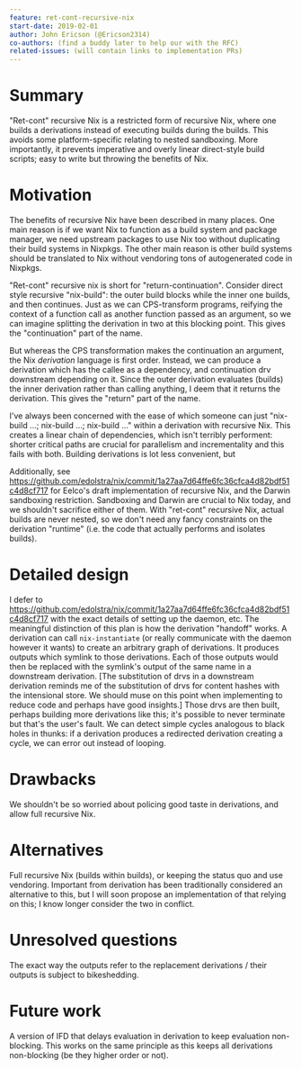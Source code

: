 ```yaml
---
feature: ret-cont-recursive-nix
start-date: 2019-02-01
author: John Ericson (@Ericson2314)
co-authors: (find a buddy later to help our with the RFC)
related-issues: (will contain links to implementation PRs)
---
```


# Summary
[summary]: #summary

"Ret-cont" recursive Nix is a restricted form of recursive Nix, where one builds a derivations instead of executing builds during the builds.
This avoids some platform-specific relating to nested sandboxing.
More importantly, it prevents imperative and overly linear direct-style build scripts;
easy to write but throwing the benefits of Nix.

# Motivation
[motivation]: #motivation

The benefits of recursive Nix have been described in many places.
One main reason is if we want Nix to function as a build system and package manager, we need upstream packages to use Nix too without duplicating their build systems in Nixpkgs.
The other main reason is other build systems should be translated to Nix without vendoring tons of autogenerated code in Nixpkgs.

"Ret-cont" recursive nix is short for "return-continuation".
Consider direct style recursive "nix-build":
the outer build blocks while the inner one builds, and then continues.
Just as we can CPS-transform programs, reifying the context of a function call as another function passed as an argument, so we can imagine splitting the derivation in two at this blocking point.
This gives the "continuation" part of the name.

But whereas the CPS transformation makes the continuation an argument, the Nix *derivation* language is first order.
Instead, we can produce a derivation which has the callee as a dependency, and continuation drv downstream depending on it.
Since the outer derivation evaluates (builds) the inner derivation rather than calling anything, I deem that it returns the derivation.
This gives the "return" part of the name.

I've always been concerned with the ease of which someone can just "nix-build ...; nix-build ...; nix-build ..." within a derivation with recursive Nix.
This creates a linear chain of dependencies, which isn't terribly performent: shorter critical paths are crucial for parallelism and incrementality and this fails with both.
Building derivations is lot less convenient, but

Additionally, see https://github.com/edolstra/nix/commit/1a27aa7d64ffe6fc36cfca4d82bdf51c4d8cf717 for Eelco's draft implementation of recursive Nix, and the Darwin sandboxing restriction.
Sandboxing and Darwin are crucial to Nix today, and we shouldn't sacrifice either of them.
With "ret-cont" recursive Nix, actual builds are never nested, so we don't need any fancy constraints on the derivation "runtime" (i.e. the code that actually performs and isolates builds).

# Detailed design
[design]: #detailed-design

I defer to https://github.com/edolstra/nix/commit/1a27aa7d64ffe6fc36cfca4d82bdf51c4d8cf717 with the exact details of setting up the daemon, etc.
The meaningful distinction of this plan is how the derivation "handoff" works.
A derivation can call `nix-instantiate` (or really communicate with the daemon however it wants) to create an arbitrary graph of derivations.
It produces outputs which symlink to those derivations.
Each of those outputs would then be replaced with the symlink's output of the same name in a downstream derivation.
\[The substitution of drvs in a downstream derivation reminds me of the substitution of drvs for content hashes with the intensional store.
We should muse on this point when implementing to reduce code and perhaps have good insights.]
Those drvs are then built, perhaps building more derivations like this; it's possible to never terminate but that's the user's fault.
We can detect simple cycles analogous to black holes in thunks: if a derivation produces a redirected derivation creating a cycle, we can error out instead of looping.

# Drawbacks
[drawbacks]: #drawbacks

We shouldn't be so worried about policing good taste in derivations, and allow full recursive Nix.

# Alternatives
[alternatives]: #alternatives

Full recursive Nix (builds within builds), or keeping the status quo and use vendoring.
Important from derivation has been traditionally considered an alternative to this, but I will soon propose an implementation of that relying on this; I know longer consider the two in conflict.

# Unresolved questions
[unresolved]: #unresolved-questions

The exact way the outputs refer to the replacement derivations / their outputs is subject to bikeshedding.

# Future work
[future]: #future-work

A version of IFD that delays evaluation in derivation to keep evaluation non-blocking.
This works on the same principle as this keeps all derivations non-blocking (be they higher order or not).
